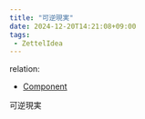 ```yaml
---
title: "可逆現実"
date: 2024-12-20T14:21:08+09:00
tags:
 - ZettelIdea
---
```

relation:
 - [Component](../Novels/NovelClean/Component.md)

可逆現実